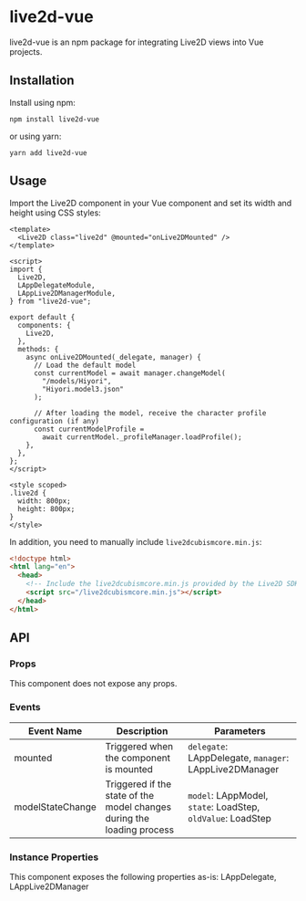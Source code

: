 # live2d-vue

live2d-vue is an npm package for integrating Live2D views into Vue projects.

## Installation

Install using npm:

```shell
npm install live2d-vue
```

or using yarn:

```shell
yarn add live2d-vue
```

## Usage

Import the Live2D component in your Vue component and set its width and height using CSS styles:

```vue
<template>
  <Live2D class="live2d" @mounted="onLive2DMounted" />
</template>

<script>
import {
  Live2D,
  LAppDelegateModule,
  LAppLive2DManagerModule,
} from "live2d-vue";

export default {
  components: {
    Live2D,
  },
  methods: {
    async onLive2DMounted(_delegate, manager) {
      // Load the default model
      const currentModel = await manager.changeModel(
        "/models/Hiyori",
        "Hiyori.model3.json"
      );

      // After loading the model, receive the character profile configuration (if any)
      const currentModelProfile =
        await currentModel._profileManager.loadProfile();
    },
  },
};
</script>

<style scoped>
.live2d {
  width: 800px;
  height: 800px;
}
</style>
```

In addition, you need to manually include `live2dcubismcore.min.js`:

```html
<!doctype html>
<html lang="en">
  <head>
    <!-- Include the live2dcubismcore.min.js provided by the Live2D SDK in your website's HTML page -->
    <script src="/live2dcubismcore.min.js"></script>
  </head>
</html>
```

## API

### Props

This component does not expose any props.

### Events

| Event Name       | Description                                                            | Parameters                                                  |
| ---------------- | ---------------------------------------------------------------------- | ----------------------------------------------------------- |
| mounted          | Triggered when the component is mounted                                | `delegate`: LAppDelegate, `manager`: LAppLive2DManager      |
| modelStateChange | Triggered if the state of the model changes during the loading process | `model`: LAppModel, `state`: LoadStep, `oldValue`: LoadStep |

### Instance Properties

This component exposes the following properties as-is: LAppDelegate, LAppLive2DManager
